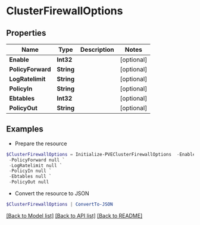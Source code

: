 # ClusterFirewallOptions
## Properties

Name | Type | Description | Notes
------------ | ------------- | ------------- | -------------
**Enable** | **Int32** |  | [optional] 
**PolicyForward** | **String** |  | [optional] 
**LogRatelimit** | **String** |  | [optional] 
**PolicyIn** | **String** |  | [optional] 
**Ebtables** | **Int32** |  | [optional] 
**PolicyOut** | **String** |  | [optional] 

## Examples

- Prepare the resource
```powershell
$ClusterFirewallOptions = Initialize-PVEClusterFirewallOptions  -Enable null `
 -PolicyForward null `
 -LogRatelimit null `
 -PolicyIn null `
 -Ebtables null `
 -PolicyOut null
```

- Convert the resource to JSON
```powershell
$ClusterFirewallOptions | ConvertTo-JSON
```

[[Back to Model list]](../README.md#documentation-for-models) [[Back to API list]](../README.md#documentation-for-api-endpoints) [[Back to README]](../README.md)

